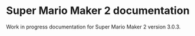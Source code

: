 # Super Mario Maker 2 documentation
Work in progress documentation for Super Mario Maker 2 version 3.0.3.
